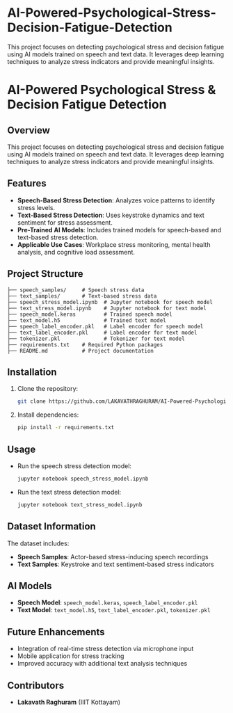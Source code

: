 # AI-Powered-Psychological-Stress-Decision-Fatigue-Detection
This project focuses on detecting psychological stress and decision fatigue using AI models trained on speech and text data. It leverages deep learning techniques to analyze stress indicators and provide meaningful insights.
# AI-Powered Psychological Stress & Decision Fatigue Detection

## Overview
This project focuses on detecting psychological stress and decision fatigue using AI models trained on speech and text data. It leverages deep learning techniques to analyze stress indicators and provide meaningful insights.

## Features
- **Speech-Based Stress Detection**: Analyzes voice patterns to identify stress levels.
- **Text-Based Stress Detection**: Uses keystroke dynamics and text sentiment for stress assessment.
- **Pre-Trained AI Models**: Includes trained models for speech-based and text-based stress detection.
- **Applicable Use Cases**: Workplace stress monitoring, mental health analysis, and cognitive load assessment.

## Project Structure
```
├── speech_samples/     # Speech stress data
├── text_samples/       # Text-based stress data
├── speech_stress_model.ipynb  # Jupyter notebook for speech model
├── text_stress_model.ipynb    # Jupyter notebook for text model
├── speech_model.keras         # Trained speech model
├── text_model.h5              # Trained text model
├── speech_label_encoder.pkl   # Label encoder for speech model
├── text_label_encoder.pkl     # Label encoder for text model
├── tokenizer.pkl              # Tokenizer for text model
├── requirements.txt    # Required Python packages
├── README.md           # Project documentation
```

## Installation
1. Clone the repository:
   ```sh
   git clone https://github.com/LAKAVATHRAGHURAM/AI-Powered-Psychological-Stress-Decision-Fatigue-Detection.git
   ```
2. Install dependencies:
   ```sh
   pip install -r requirements.txt
   ```

## Usage
- Run the speech stress detection model:
  ```sh
  jupyter notebook speech_stress_model.ipynb
  ```
- Run the text stress detection model:
  ```sh
  jupyter notebook text_stress_model.ipynb
  ```

## Dataset Information
The dataset includes:
- **Speech Samples**: Actor-based stress-inducing speech recordings
- **Text Samples**: Keystroke and text sentiment-based stress indicators

## AI Models
- **Speech Model**: `speech_model.keras`, `speech_label_encoder.pkl`
- **Text Model**: `text_model.h5`, `text_label_encoder.pkl`, `tokenizer.pkl`

## Future Enhancements
- Integration of real-time stress detection via microphone input
- Mobile application for stress tracking
- Improved accuracy with additional text analysis techniques

## Contributors
- **Lakavath Raghuram** (IIIT Kottayam) 



